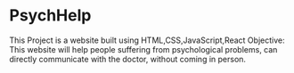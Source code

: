 # PsychHelp
This Project is a website built using HTML,CSS,JavaScript,React
Objective: 
This website will help people suffering from psychological problems, can directly communicate with the doctor, without coming in person.
